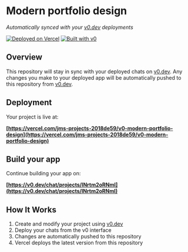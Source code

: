 # Modern portfolio design

*Automatically synced with your [v0.dev](https://v0.dev) deployments*

[![Deployed on Vercel](https://img.shields.io/badge/Deployed%20on-Vercel-black?style=for-the-badge&logo=vercel)](https://vercel.com/jms-projects-2018de59/v0-modern-portfolio-design)
[![Built with v0](https://img.shields.io/badge/Built%20with-v0.dev-black?style=for-the-badge)](https://v0.dev/chat/projects/INrtm2oRNmI)

## Overview

This repository will stay in sync with your deployed chats on [v0.dev](https://v0.dev).
Any changes you make to your deployed app will be automatically pushed to this repository from [v0.dev](https://v0.dev).

## Deployment

Your project is live at:

**[https://vercel.com/jms-projects-2018de59/v0-modern-portfolio-design](https://vercel.com/jms-projects-2018de59/v0-modern-portfolio-design)**

## Build your app

Continue building your app on:

**[https://v0.dev/chat/projects/INrtm2oRNmI](https://v0.dev/chat/projects/INrtm2oRNmI)**

## How It Works

1. Create and modify your project using [v0.dev](https://v0.dev)
2. Deploy your chats from the v0 interface
3. Changes are automatically pushed to this repository
4. Vercel deploys the latest version from this repository